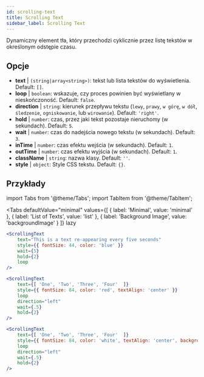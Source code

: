 ```yaml
---
id: scrolling-text
title: Scrolling Text
sidebar_label: Scrolling Text
---
```


Dynamiczny element tła, który przechodzi cyklicznie przez listę tekstów w określonym odstępie czasu.

## Opcje

* __text__ | `(string|array<string>)`: tekst lub lista tekstów do wyświetlenia. Default: `[]`.
* __loop__ | `boolean`: wskazuje, czy proces powinien być wyświetlany w nieskończoność. Default: `false`.
* __direction__ | `string`: kierunek przepływu tekstu (`lewy`, `prawy`, `w górę`, `w dół`, `śledzenie`, `ogniskowanie`, lub `wirowanie`). Default: `'right'`.
* __hold__ | `number`: czas, przez jaki tekst pozostaje nieruchomy (w sekundach). Default: `5`.
* __wait__ | `number`: czas do nadejścia nowego tekstu (w sekundach). Default: `3`.
* __inTime__ | `number`: czas efektu wejścia (w sekundach). Default: `1`.
* __outTime__ | `number`: czas efektu wyjścia (w sekundach). Default: `1`.
* __className__ | `string`: nazwa klasy. Default: `''`.
* __style__ | `object`: Style CSS tekstu. Default: `{}`.


## Przykłady


import Tabs from '@theme/Tabs';
import TabItem from '@theme/TabItem';

<Tabs
    defaultValue="minimal"
    values={[
        { label: 'Minimal', value: 'minimal' },
        { label: 'List of Texts', value: 'list' },
        { label: 'Background Image', value: 'backgroundImage' }
    ]}
    lazy
>

<TabItem value="minimal">

```jsx live
<ScrollingText
    text="This is a text re-appearing every five seconds"
    style={{ fontSize: 44, color: 'blue' }}
    wait={5}
    hold={2}
    loop
/>
```

</TabItem>

<TabItem value="list">

```jsx live
<ScrollingText
    text={[ 'One', 'Two', 'Three', 'Four'  ]}
    style={{ fontSize: 84, color: 'red', textAlign: 'center' }}
    loop
    direction="left"
    wait={.5}
    hold={2}
/>
```

</TabItem>

<TabItem value="backgroundImage">

```jsx live
<ScrollingText
    text={[ 'One', 'Two', 'Three', 'Four'  ]}
    style={{ fontSize: 84, color: 'white', textAlign: 'center', backgroundImage: 'url(https://bit.ly/3qlRgoR)', backgroundSize: '1200px 200px' }}
    loop
    direction="left"
    wait={.5}
    hold={2}
/>
```

</TabItem>

</Tabs>
